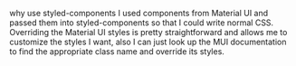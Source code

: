 why use styled-components
I used components from Material UI and passed them into styled-components so that I could write normal CSS. Overriding the Material UI styles is pretty straightforward and allows me to customize the styles I want, also I can just look up the MUI documentation to find the appropriate class name and override its styles.